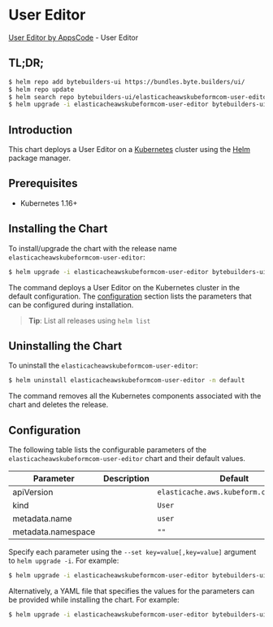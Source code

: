 # User Editor

[User Editor by AppsCode](https://byte.builders) - User Editor

## TL;DR;

```bash
$ helm repo add bytebuilders-ui https://bundles.byte.builders/ui/
$ helm repo update
$ helm search repo bytebuilders-ui/elasticacheawskubeformcom-user-editor --version=v0.4.16
$ helm upgrade -i elasticacheawskubeformcom-user-editor bytebuilders-ui/elasticacheawskubeformcom-user-editor -n default --create-namespace --version=v0.4.16
```

## Introduction

This chart deploys a User Editor on a [Kubernetes](http://kubernetes.io) cluster using the [Helm](https://helm.sh) package manager.

## Prerequisites

- Kubernetes 1.16+

## Installing the Chart

To install/upgrade the chart with the release name `elasticacheawskubeformcom-user-editor`:

```bash
$ helm upgrade -i elasticacheawskubeformcom-user-editor bytebuilders-ui/elasticacheawskubeformcom-user-editor -n default --create-namespace --version=v0.4.16
```

The command deploys a User Editor on the Kubernetes cluster in the default configuration. The [configuration](#configuration) section lists the parameters that can be configured during installation.

> **Tip**: List all releases using `helm list`

## Uninstalling the Chart

To uninstall the `elasticacheawskubeformcom-user-editor`:

```bash
$ helm uninstall elasticacheawskubeformcom-user-editor -n default
```

The command removes all the Kubernetes components associated with the chart and deletes the release.

## Configuration

The following table lists the configurable parameters of the `elasticacheawskubeformcom-user-editor` chart and their default values.

|     Parameter      | Description |                      Default                       |
|--------------------|-------------|----------------------------------------------------|
| apiVersion         |             | <code>elasticache.aws.kubeform.com/v1alpha1</code> |
| kind               |             | <code>User</code>                                  |
| metadata.name      |             | <code>user</code>                                  |
| metadata.namespace |             | <code>""</code>                                    |


Specify each parameter using the `--set key=value[,key=value]` argument to `helm upgrade -i`. For example:

```bash
$ helm upgrade -i elasticacheawskubeformcom-user-editor bytebuilders-ui/elasticacheawskubeformcom-user-editor -n default --create-namespace --version=v0.4.16 --set apiVersion=elasticache.aws.kubeform.com/v1alpha1
```

Alternatively, a YAML file that specifies the values for the parameters can be provided while
installing the chart. For example:

```bash
$ helm upgrade -i elasticacheawskubeformcom-user-editor bytebuilders-ui/elasticacheawskubeformcom-user-editor -n default --create-namespace --version=v0.4.16 --values values.yaml
```
